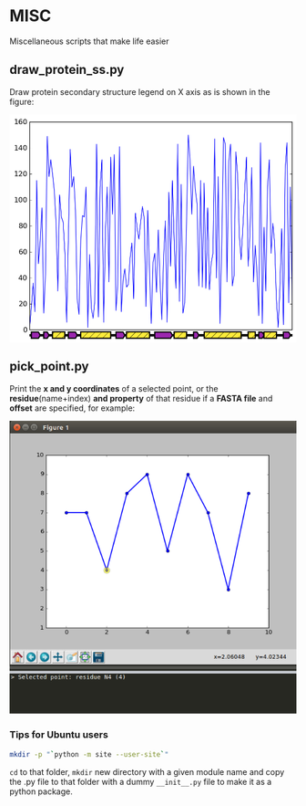 # MISC
Miscellaneous scripts that make life easier

## draw_protein_ss.py

Draw protein secondary structure legend on X axis as is shown in the figure:

<img src="test_draw_protein_ss.png" width="600" height="400" alt="image of test_draw_protein_ss" align="center" />
<!-- ![image of test_draw_protein_ss](test_draw_protein_ss.png){:height="50%" width="50%"} -->

## pick_point.py

Print the **x and y coordinates** of a selected point, or the **residue**(name+index) **and property** of that residue if a **FASTA file** and **offset** are specified, for example:

![image of test_pick_point](test_pick_point.png) 

### Tips for Ubuntu users
```bash
mkdir -p "`python -m site --user-site`"
```

`cd` to that folder, `mkdir` new directory with a given module name and copy the .py file to that folder with a dummy `__init__.py` file to make it as a python package.
